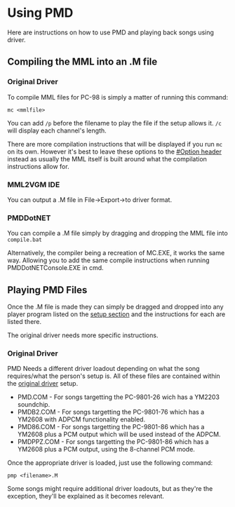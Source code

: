 # Using PMD

Here are instructions on how to use PMD and playing back songs using driver.

## Compiling the MML into an .M file

### Original Driver

To compile MML files for PC-98 is simply a matter of running this command:

```
mc <mmlfile>
```
You can add `/p` before the filename to play the file if the setup allows it. `/c` will display each channel's length.

There are more compilation instructions that will be displayed if you run `mc` on its own. However it's best to leave these options to the [#Option header](structure.md#compile-options) instead as usually the MML itself is built around what the compilation instructions allow for.

### MML2VGM IDE

You can output a .M file in File->Export->to driver format.

### PMDDotNET

You can compile a .M file simply by dragging and dropping the MML file into `compile.bat` 

Alternatively, the compiler being a recreation of MC.EXE, it works the same way. Allowing you to add the same compile instructions when running PMDDotNETConsole.EXE in cmd.

## Playing PMD Files

Once the .M file is made they can simply be dragged and dropped into any player program listed on the [setup section](setup.md#pmd-music-file-playback) and the instructions for each are listed there.

The original driver needs more specific instructions.

### Original Driver

PMD Needs a different driver loadout depending on what the song requires/what the person's setup is. All of these files are contained within the [original driver](setup.md#original-driver-native-emulator) setup.

- PMD.COM - For songs targetting the PC-9801-26 wich has a YM2203 soundchip.
- PMDB2.COM - For songs targetting the PC-9801-76 which has a YM2608 with ADPCM functionality enabled.
- PMD86.COM - For songs targetting the PC-9801-86 which has a YM2608 plus a PCM output which will be used instead of the ADPCM.
- PMDPPZ.COM - For songs targetting the PC-9801-86 which has a YM2608 plus a PCM output, using the 8-channel PCM mode.

Once the appropriate driver is loaded, just use the following command:
```
pmp <filename>.M
```

Some songs might require additional driver loadouts, but as they're the exception, they'll be explained as it becomes relevant.